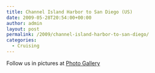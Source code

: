 ```yaml
---
title: Channel Island Harbor to San Diego (US)
date: 2009-05-28T20:54:00+00:00
author: admin
layout: post
permalink: /2009/channel-island-harbor-to-san-diego/
categories:
  - Cruising
---
```


Follow us in pictures at [Photo Gallery](https://photos.flupes.family/Public/Plume/Sabbatical/2008-12bChannelIslandHarbor-SanDiego)